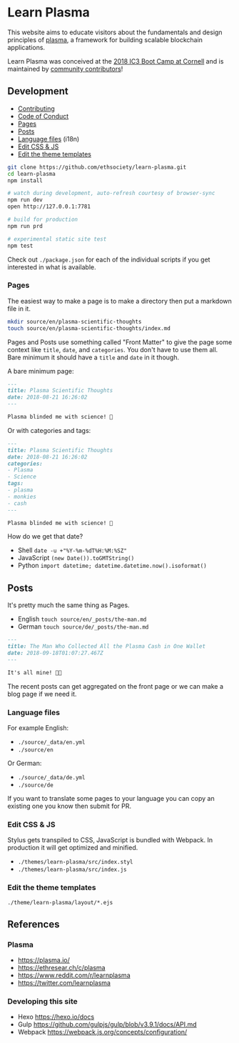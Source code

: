# Learn Plasma

This website aims to educate visitors about the fundamentals and design principles of [plasma](https://plasma.io/), a framework for building scalable blockchain applications.

Learn Plasma was conceived at the [2018 IC3 Boot Camp at Cornell](https://www.initc3.org/events/2018-07-12-IC3-Ethereum-Crypto-Boot-Camp.html) and is maintained by [community contributors](https://github.com/ethsociety/learn-plasma/issues)!

## Development

+ [Contributing](.github/CONTRIBUTING.md)
+ [Code of Conduct](.github/CODE_OF_CONDUCT.md)
+ [Pages](#pages)
+ [Posts](#posts)
+ [Language files](#language-files) (i18n)
+ [Edit CSS & JS](#edit-css--js)
+ [Edit the theme templates](#edit-the-theme-templates)

```sh
git clone https://github.com/ethsociety/learn-plasma.git
cd learn-plasma
npm install

# watch during development, auto-refresh courtesy of browser-sync
npm run dev
open http://127.0.0.1:7781

# build for production
npm run prd

# experimental static site test
npm test
```

Check out `./package.json` for each of the individual scripts if you get interested in what is available.

### Pages

The easiest way to make a page is to make a directory then put a markdown file in it.

```sh
mkdir source/en/plasma-scientific-thoughts
touch source/en/plasma-scientific-thoughts/index.md
```

Pages and Posts use something called "Front Matter" to give the page some context like `title`, `date`, and `categories`. You don't have to use them all. Bare minimum it should have a `title` and `date` in it though.

A bare minimum page:

```md
---
title: Plasma Scientific Thoughts
date: 2018-08-21 16:26:02
---

Plasma blinded me with science! 🙈
```

Or with categories and tags:

```md
---
title: Plasma Scientific Thoughts
date: 2018-08-21 16:26:02
categories:
- Plasma
- Science
tags:
- plasma
- monkies
- cash
---

Plasma blinded me with science! 🙈
```

How do we get that date?

+ Shell `date -u +"%Y-%m-%dT%H:%M:%SZ"`
+ JavaScript `(new Date()).toGMTString()`
+ Python `import datetime; datetime.datetime.now().isoformat()`

## Posts

It's pretty much the same thing as Pages.

+ English `touch source/en/_posts/the-man.md`
+ German `touch source/de/_posts/the-man.md`

```md
---
title: The Man Who Collected All the Plasma Cash in One Wallet
date: 2018-09-18T01:07:27.467Z
---

It's all mine! 🤑💸
```

The recent posts can get aggregated on the front page or we can make a blog page if we need it.

### Language files

For example English:

+ `./source/_data/en.yml`
+ `./source/en`

Or German:

+ `./source/_data/de.yml`
+ `./source/de`

If you want to translate some pages to your language you can copy an existing one you know then submit for PR.

### Edit CSS & JS

Stylus gets transpiled to CSS, JavaScript is bundled with Webpack. In production it will get optimized and minified.

+ `./themes/learn-plasma/src/index.styl`
+ `./themes/learn-plasma/src/index.js`

### Edit the theme templates

`./theme/learn-plasma/layout/*.ejs`

## References

### Plasma

+ https://plasma.io/
+ https://ethresear.ch/c/plasma
+ https://www.reddit.com/r/learnplasma
+ https://twitter.com/learnplasma

### Developing this site

+ Hexo https://hexo.io/docs
+ Gulp https://github.com/gulpjs/gulp/blob/v3.9.1/docs/API.md
+ Webpack https://webpack.js.org/concepts/configuration/
